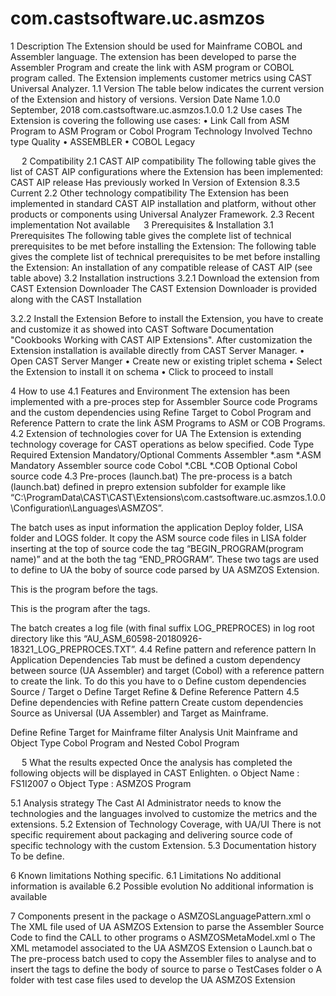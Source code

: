 # com.castsoftware.uc.asmzos
1	Description
The Extension should be used for Mainframe COBOL and Assembler language. The extension has been developed to parse the Assembler Program and create the link with ASM program or COBOL program called.
The Extension implements customer metrics using CAST Universal Analyzer.
1.1	Version
 The table below indicates the current version of the Extension and history of versions.
Version	Date	Name
 1.0.0	September, 2018  	 com.castsoftware.uc.asmzos.1.0.0
1.2	Use cases
The Extension is covering the following use cases: 
•	Link Call from ASM Program to ASM Program or Cobol Program
Technology Involved	Techno type 	Quality 
•	ASSEMBLER
•	COBOL	Legacy	  
 

 
2	Compatibility
2.1	CAST AIP compatibility
The following table gives the list of CAST AIP configurations where the Extension has been implemented: 
CAST AIP release 	Has previously worked 	In Version of Extension
8.3.5	 	Current
2.2	Other technology compatibility
The Extension has been implemented in standard CAST AIP installation and platform, without other products or components using Universal Analyzer Framework.
2.3	Recent implementation
Not available
 
3	Prerequisites & Installation
3.1	Prerequisites
The following table gives the complete list of technical prerequisites to be met before installing the Extension:
The following table gives the complete list of technical prerequisites to be met before installing the Extension:
An installation of any compatible release of CAST AIP (see table above)
3.2	Installation instructions
3.2.1	Download the extension from CAST Extension Downloader 
The CAST Extension Downloader is provided along with the CAST Installation
 

 
3.2.2	Install the Extension 
Before to install the Extension, you have to create and customize it as showed into CAST Software Documentation "Cookbooks Working with CAST AIP Extensions".
After customization the Extension installation is available directly from CAST Server Manager. 
•	Open CAST Server Manger
•	Create new or existing triplet schema 
•	Select the Extension to install it on schema
•	Click to proceed to install
 
 


4	How to use
4.1	Features and Environment
The extension has been implemented with a pre-proces step for Assembler Source code Programs and the custom dependencies using Refine Target to Cobol Program and Reference Pattern to crate the link ASM Programs to ASM or COB Programs. 
4.2	Extension of technologies cover for UA
The Extension is extending technology coverage for CAST operations as below specified. 
Code Type	Required Extension	Mandatory/Optional	Comments
Assembler	*.asm
*.ASM	Mandatory	Assembler source code
Cobol	*.CBL
*.COB	Optional	Cobol source code 
4.3	Pre-proces (launch.bat)
The  pre-process is a batch (launch.bat) defined in prepro extension subfolder for example like  “C:\ProgramData\CAST\CAST\Extensions\com.castsoftware.uc.asmzos.1.0.0\Configuration\Languages\ASMZOS”. 

 

The batch uses as input information the application Deploy folder, LISA folder and LOGS folder. It copy the ASM source code files in LISA folder inserting at the top of source code the tag “BEGIN_PROGRAM(program name)” and at the both the tag “END_PROGRAM”. 
These two tags are used to define to UA the boby of source code parsed by UA ASMZOS Extension. 

This is the program before the tags.

 

This is the program after the tags.

  

The batch creates a log file (with final suffix LOG_PREPROCES) in log root directory like this “AU_ASM_60598-20180926-18321_LOG_PREPROCES.TXT”.
4.4	Refine pattern and reference pattern
In Application Dependencies Tab must be defined a custom dependency between source (UA Assembler) and target (Cobol) with a reference pattern to create the link. To do this you have to 
o	Define custom dependencies Source / Target
o	Define Target Refine  & Define Reference Pattern 
4.5	Define dependencies with Refine pattern
Create custom dependencies Source as Universal (UA Assembler) and Target as Mainframe. 
 
Define Refine Target for Mainframe filter Analysis Unit Mainframe and Object Type Cobol Program and Nested Cobol Program 
 
 
5	What the results expected
Once the analysis has completed the following objects will be displayed in CAST Enlighten.
o	Object Name : FS1I2007
o	Object Type : ASMZOS Program
 
5.1	Analysis strategy
The Cast AI Administrator needs to know the technologies and the languages involved to customize the metrics and the extensions. 
5.2	Extension of Technology Coverage, with UA/UI
There is not specific requirement about packaging and delivering source code of specific technology with the custom Extension.
5.3	Documentation history
To be define.
 

6	Known limitations
Nothing specific.
6.1	Limitations
No additional information is available
6.2	Possible evolution
No additional information is available

7	Components present in the package
o	ASMZOSLanguagePattern.xml
o	The XML file used of UA ASMZOS Extension to parse the Assembler Source Code to find the CALL to other programs 
o	ASMZOSMetaModel.xml
o	The XML metamodel associated to the UA ASMZOS Extension
o	Launch.bat
o	The  pre-process batch used to copy the Assembler files to analyse and to insert the tags to define the body of source to parse 
o	TestCases folder
o	A folder with test case files used to develop the UA ASMZOS Extension 
